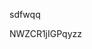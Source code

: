 sdfwqq















































































NWZCR1jIGPqyzz
